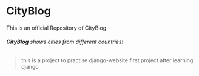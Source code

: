 # CityBlog
This is an official Repository of CityBlog
###### **CityBlog** shows cities from different countries!

>this is a project to practise django-website
> first project after learning django
